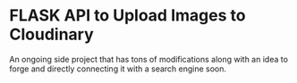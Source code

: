 # FLASK API to Upload Images to Cloudinary

An ongoing side project that has tons of modifications along with an idea to forge and directly connecting it with a search engine soon.
